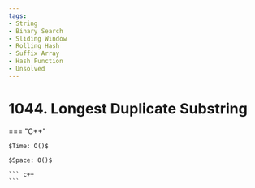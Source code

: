 ```yaml
---
tags:
- String
- Binary Search
- Sliding Window
- Rolling Hash
- Suffix Array
- Hash Function
- Unsolved
---
```



# 1044. Longest Duplicate Substring

=== "C++"

    $Time: O()$

    $Space: O()$

    ``` c++
    ```